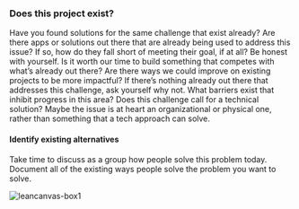 ### Does this project exist?

Have you found solutions for the same challenge that exist already? Are there apps or solutions out there that are already being used to address this issue? If so, how do they fall short of meeting their goal, if at all? Be honest with yourself. Is it worth our time to build something that competes with what’s already out there? Are there ways we could improve on existing projects to be more impactful? If there’s nothing already out there that addresses this challenge, ask yourself why not. What barriers exist that inhibit progress in this area? Does this challenge call for a technical solution? Maybe the issue is at heart an organizational or physical one, rather than something that a tech approach can solve. 


#### Identify existing alternatives 
Take time to discuss as a group how people solve this problem today. Document all of the existing ways people solve the problem you want to solve.

![leancanvas-box1](https://cloud.githubusercontent.com/assets/100216/12663467/b887dd18-c5e5-11e5-9ac9-06aa2736118f.png)
